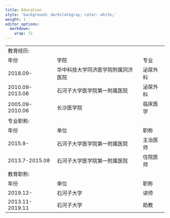 ```yaml
---
title: Education
style: 'background: darkslategray; color: white;'
weight: 1
editor_options: 
  markdown: 
    wrap: 72
---
```


|                 |                                    |          |
|-----------------|------------------------------------|----------|
| 教育经历:       |                                    |          |
| 年份            | 学院                               | 专业     |
| 2018.09-        | 华中科技大学同济医学院附属同济医院 | 泌尿外科 |
| 2010.09-2013.06 | 石河子大学医学院第一附属医院       | 泌尿外科 |
| 2005.09-2010.06 | 长沙医学院                         | 临床医学 |
| 专业职称:       |                                    |          |
| 年份            | 单位                               | 职称     |
| 2015.9-         | 石河子大学医学院第一附属医院       | 主治医师 |
| 2013.7-2015.08  | 石河子大学医学院第一附属医院       | 住院医师 |
| 教育职称:       |                                    |          |
| 年份            | 单位                               | 职称     |
| 2019.12-        | 石河子大学                         | 讲师     |
| 2013.11-2019.11 | 石河子大学                         | 助教     |
